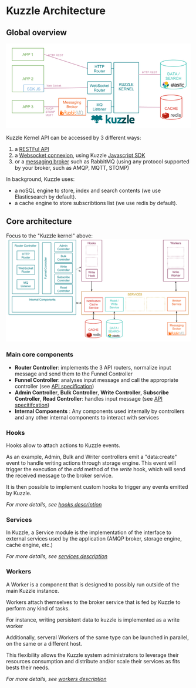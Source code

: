 # Kuzzle Architecture

## Global overview

![archi_fonctionnal](images/kuzzle_functional_architecture.png)

Kuzzle Kernel API can be accessed by 3 different ways:
1. a [RESTFul API](api-specifications.md#REST)
2. a [Websocket connexion](api-specifications.md#Websocket), using Kuzzle [Javascript SDK](https://stash.kaliop.net/projects/LABS/repos/kuzzle-sdk-js)
3. or a [messaging broker](api-specifications.md#AMQP-STOMP-MQTT) such as RabbitMQ (using any protocol supported by your broker, such as AMQP, MQTT, STOMP)

In background, Kuzzle uses:
* a noSQL engine to store, index and search contents (we use Elasticsearch by default).
* a cache engine to store subscribtions list (we use redis by default).

## Core architecture

Focus to the "Kuzzle kernel" above:
![archi_core](images/kuzzle_core_architecture.png)

### Main core components

* **Router Controller**: implements the 3 API routers, normalize input message and send them to the Funnel Controller
* **Funnel Controller**: analyses input message and call the appropriate controller (see [API specification](api-specifications.md))
* **Admin Controller**, **Bulk Controller**, **Write Controller**, **Subscribe Controller**, **Read Controller**: handles input message (see [API specitifcation](api-specifications.md))
* **Internal Components** : Any components used internally by controllers and any other internal components to interact with services

### Hooks

Hooks allow to attach actions to Kuzzle events.

As an example, Admin, Bulk and Writer controllers emit a "data:create" event to handle writing actions through storage engine.
This event will trigger the execution of the *add* method of the *write* hook, which will send the received message to the broker service.

It is then possible to implement custom hooks to trigger any events emitted by Kuzzle.

_For more details, see [hooks description](../lib/hooks/README.md)_

### Services

In Kuzzle, a Service module is the implementation of the interface to external services used by the application (AMQP broker, storage engine, cache engine, etc.)

_For more details, see [services description](../lib/services/README.md)_

### Workers

A Worker is a component that is designed to possibly run outside of the main Kuzzle instance.

Workers attach themselves to the broker service that is fed by Kuzzle to perform any kind of tasks.

For instance, writing persistent data to kuzzle is implemented as a write worker

Additionally, serveral Workers of the same type can be launched in parallel, on the same or a different host.

This flexibility allows the Kuzzle system administrators to leverage their resources consumption and distribute and/or scale their services as fits bests their needs.


_For more details, see [workers description](../lib/workers/README.md)_

